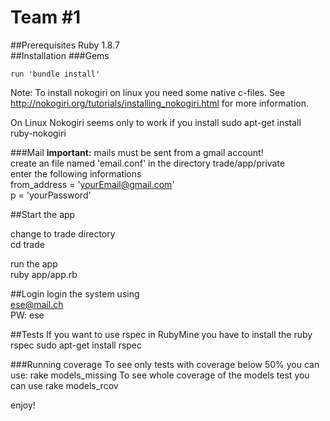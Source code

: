 Team #1
===============
##Prerequisites
Ruby 1.8.7  
##Installation
###Gems

    run 'bundle install'

Note: To install nokogiri on linux you need some native c-files. See
http://nokogiri.org/tutorials/installing_nokogiri.html for more
information.

On Linux Nokogiri seems only to work if you install
    sudo apt-get install ruby-nokogiri

###Mail
**important:** mails must be sent from a gmail account!    
create an file named 'email.conf' in the directory trade/app/private    
enter the following informations    
 from_address = 'yourEmail@gmail.com'  
 p = 'yourPassword' 
  
##Start the app

change to trade directory  
    cd trade
  
run the app  
    ruby app/app.rb

##Login
login the system using  
ese@mail.ch  
PW: ese 

##Tests
If you want to use rspec in RubyMine you have to install the ruby rspec
    sudo apt-get install rspec

###Running coverage
To see only tests with coverage below 50% you can use:
    rake models_missing
To see whole coverage of the models test you can use
    rake models_rcov

enjoy!